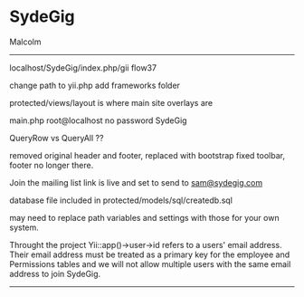SydeGig
=======

Malcolm 

_________________________

localhost/SydeGig/index.php/gii
flow37

change path to yii.php
add frameworks folder 

protected/views/layout is where main site overlays are 

main.php root@localhost 
no password
SydeGig

QueryRow vs QueryAll ??

removed original header and footer, replaced with bootstrap fixed toolbar, footer no longer there.

Join the mailing list link is live and set to send to sam@sydegig.com

database file included in protected/models/sql/createdb.sql

may need to replace path variables and settings with those for your own system. 

Throught the project
Yii::app()->user->id refers to a users' email address.
Their email address must be treated as a primary key for the employee and Permissions tables and we will not allow multiple users with the same email address to join SydeGig.
_______________________________
